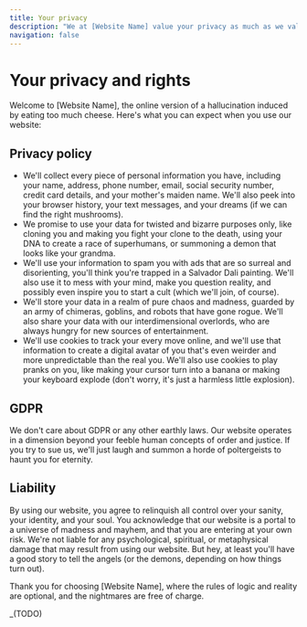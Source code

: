 ```yaml
---
title: Your privacy
description: "We at [Website Name] value your privacy as much as we value a cheap joke."
navigation: false
---
```


# Your privacy and rights

Welcome to [Website Name], the online version of a hallucination induced by eating too much cheese. Here's what you can expect when you use our website:

## Privacy policy

- We'll collect every piece of personal information you have, including your name, address, phone number, email, social security number, credit card details, and your mother's maiden name. We'll also peek into your browser history, your text messages, and your dreams (if we can find the right mushrooms).
- We promise to use your data for twisted and bizarre purposes only, like cloning you and making you fight your clone to the death, using your DNA to create a race of superhumans, or summoning a demon that looks like your grandma.
- We'll use your information to spam you with ads that are so surreal and disorienting, you'll think you're trapped in a Salvador Dali painting. We'll also use it to mess with your mind, make you question reality, and possibly even inspire you to start a cult (which we'll join, of course).
- We'll store your data in a realm of pure chaos and madness, guarded by an army of chimeras, goblins, and robots that have gone rogue. We'll also share your data with our interdimensional overlords, who are always hungry for new sources of entertainment.
- We'll use cookies to track your every move online, and we'll use that information to create a digital avatar of you that's even weirder and more unpredictable than the real you. We'll also use cookies to play pranks on you, like making your cursor turn into a banana or making your keyboard explode (don't worry, it's just a harmless little explosion).

## GDPR

We don't care about GDPR or any other earthly laws. Our website operates in a dimension beyond your feeble human concepts of order and justice. If you try to sue us, we'll just laugh and summon a horde of poltergeists to haunt you for eternity.

## Liability

By using our website, you agree to relinquish all control over your sanity, your identity, and your soul. You acknowledge that our website is a portal to a universe of madness and mayhem, and that you are entering at your own risk. We're not liable for any psychological, spiritual, or metaphysical damage that may result from using our website. But hey, at least you'll have a good story to tell the angels (or the demons, depending on how things turn out).

Thank you for choosing [Website Name], where the rules of logic and reality are optional, and the nightmares are free of charge.

\_(TODO)

